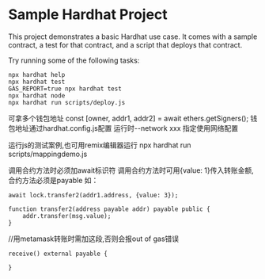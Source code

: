 # Sample Hardhat Project

This project demonstrates a basic Hardhat use case. It comes with a sample contract, a test for that contract, and a script that deploys that contract.

Try running some of the following tasks:

```shell
npx hardhat help
npx hardhat test
GAS_REPORT=true npx hardhat test
npx hardhat node
npx hardhat run scripts/deploy.js
```


可拿多个钱包地址 
const [owner, addr1, addr2] = await ethers.getSigners();
钱包地址通过hardhat.config.js配置  运行时--network xxx 指定使用网络配置

运行js的测试案例,也可用remix编辑器运行
npx hardhat run scripts/mappingdemo.js

调用合约方法时必须加await标识符
调用合约方法时可用{value: 1}传入转账金额,合约方法必须是payable
如：
```code
await lock.transfer2(addr1.address, {value: 3});

function transfer2(address payable addr) payable public {
    addr.transfer(msg.value);
}
```


//用metamask转账时需加这段,否则会报out of gas错误
```code
receive() external payable {
    
}
```